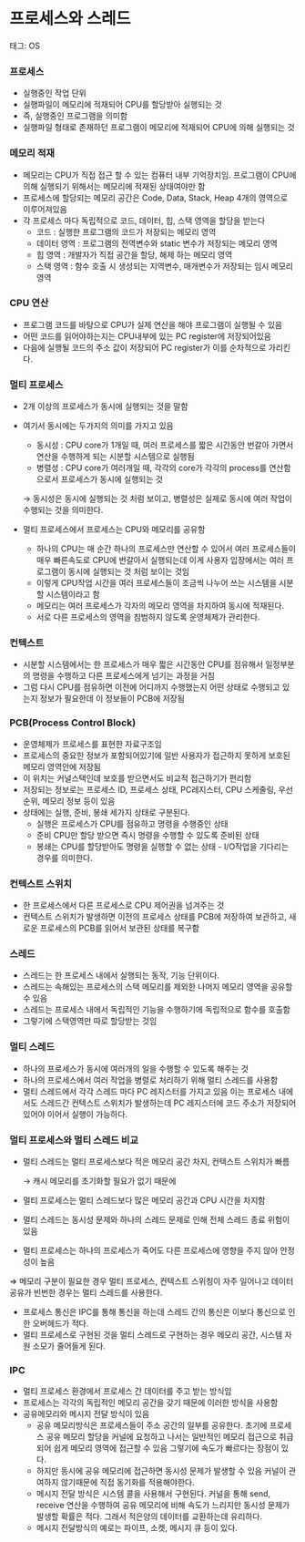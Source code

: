 # 프로세스와 스레드

태그: OS

### 프로세스

- 실행중인 작업 단위
- 실행파일이 메모리에 적재되어 CPU를 할당받아 실행되는 것
- 즉, 실행중인 프로그램을 의미함
- 실행파일 형태로 존재하던 프로그램이 메모리에 적재되어 CPU에 의해 실행되는 것

### 메모리 적재

- 메모리는 CPU가 직접 접근 할 수 있는 컴퓨터 내부 기억장치임. 프로그램이 CPU에 의해 실행되기 위해서는 메모리에 적재된 상태여야만 함
- 프로세스에 할당되는 메모리 공간은 Code, Data, Stack, Heap 4개의 영역으로 이루어져있음
- 각 프로세스 마다 독립적으로 코드, 데이터, 힙, 스택 영역을 할당을 받는다
    - 코드 : 실행한 프로그램의 코드가 저장되는 메모리 영역
    - 데이터 영역 : 프로그램의 전역변수와 static 변수가 저장되는 메모리 영역
    - 힙 영역 : 개발자가 직접 공간을 할당, 해제 하는 메모리 영역
    - 스택 영역 : 함수 호출 시 생성되는 지역변수, 매개변수가 저장되는 임시 메모리 영역

### CPU 연산

- 프로그램 코드를 바탕으로 CPU가 실제 연산을 해야 프로그램이 실행될 수 있음
- 어떤 코드를 읽어야하는지는 CPU내부에 있는 PC register에 저장되어있음
- 다음에 실행될 코드의 주소 값이 저장되어 PC register가 이를 순차적으로 가리킨다.

### 멀티 프로세스

- 2개 이상의 프로세스가 동시에 실행되는 것을 말함
- 여기서 동시에는 두가지의 의미를 가지고 있음
    - 동시성 : CPU core가 1개일 때, 여러 프로세스를 짧은 시간동안 번갈아 가면서 연산을 수행하게 되는 시분할 시스템으로 실행됨
    - 병렬성 : CPU core가 여러개일 때, 각각의 core가 각각의 process를 연산함으로서 프로세스가 동시에 실행되는 것
    
    → 동시성은 동시에 실행되는 것 처럼 보이고, 병렬성은 실제로 동시에 여러 작업이 수행되는 것을 의미한다.
    
- 멀티 프로세스에서 프로세스는 CPU와 메모리를 공유함
    - 하나의 CPU는 매 순간 하나의 프로세스만 연산할 수 있어서 여러 프로세스들이 매우 빠른속도로 CPU에 번갈아서 실행되는데 이게 사용자 입장에서는 여러 프로그램이 동시에 실행되는 것 처럼 보이는 것임
    - 이렇게 CPU작업 시간을 여러 프로세스들이 조금씩 나누어 쓰는 시스템을 시분할 시스템이라고 함
    - 메모리는 여러 프로세스가 각자의 메모리 영역을 차지하여 동시에 적재된다.
    - 서로 다른 프로세스의 영역을 침범하지 않도록 운영체제가 관리한다.

### 컨텍스트

- 시분할 시스템에서는 한 프로세스가 매우 짧은 시간동안 CPU를 점유해서 일정부분의 명령을 수행하고 다른 프로세스에게 넘기는 과정을 거침
- 그럼 다시 CPU를 점유하면 이전에 어디까지 수행했는지 어떤 상태로 수행되고 있는지 정보가 필요한데 이 정보들이 PCB에 저장됨

### PCB(Process Control Block)

- 운영체제가 프로세스를 표현한 자료구조임
- 프로세스의 중요한 정보가 포함되어있기에 일반 사용자가 접근하지 못하게 보호된 메모리 영역안에 저장됨
- 이 위치는 커널스택인데 보호를 받으면서도 비교적 접근하기가 편리함
- 저장되는 정보로는 프로세스 ID, 프로세스 상태, PC레지스터, CPU 스케줄링, 우선순위, 메모리 정보 등이 있음
- 상태에는 실행, 준비, 봉쇄 세가지 상태로 구분된다.
    - 실행은 프로세스가 CPU를 점유하고 명령을 수행중인 상태
    - 준비 CPU만 할당 받으면 즉시 명령을 수행할 수 있도록 준비된 상태
    - 봉쇄는 CPU를 할당받아도 명령을 실행할 수 없는 상태 - I/O작업을 기다리는 경우를 의미한다.

### 컨텍스트 스위치

- 한 프로세스에서 다른 프로세스로 CPU 제어권을 넘겨주는 것
- 컨텍스트 스위치가 발생하면 이전의 프로세스 상태를 PCB에 저장하여 보관하고, 새로운 프로세스의 PCB를 읽어서 보관된 상태를 복구함

### 스레드

- 스레드는 한 프로세스 내에서 실행되는 동작, 기능 단위이다.
- 스레드는 속해있는 프로세스의 스택 메모리를 제외한 나머지 메모리 영역을 공유할 수 있음
- 스레드는 프로세스 내에서 독립적인 기능을 수행하기에 독립적으로 함수를 호출함
- 그렇기에 스택영역만 따로 할당받는 것임

### 멀티 스레드

- 하나의 프로세스가 동시에 여러개의 일을 수행할 수 있도록 해주는 것
- 하나의 프로세스에서 여러 작업을 병렬로 처리하기 위해 멀티 스레드를 사용함
- 멀티 스레드에서 각각 스레드 마다 PC 레지스터를 가지고 있음 이는 프로세스 내에서도 스레드간 컨텍스트 스위치가 발생하는데 PC 레지스터에 코드 주소가 저장되어 있어야 이어서 실행이 가능하다.

### 멀티 프로세스와 멀티 스레드 비교

- 멀티 스레드는 멀티 프로세스보다 적은 메모리 공간 차지, 컨텍스트 스위치가 빠름
    
    → 캐시 메모리를 초기화할 필요가 없기 때문에
    
- 멀티 프로세스는 멀티 스레드보다 많은 메모리 공간과 CPU 시간을 차지함
- 멀티 스레드는 동시성 문제와 하나의 스레드 문제로 인해 전체 스레드 종료 위험이 있음
- 멀티 프로세스는 하나의 프로세스가 죽어도 다른 프로세스에 영향을 주지 않아 안정성이 높음

⇒ 메모리 구분이 필요한 경우 멀티 프로세스, 컨텍스트 스위칭이 자주 일어나고 데이터 공유가 빈번한 경우는 멀티 스레드를 사용한다.

- 프로세스 통신은 IPC를 통해 통신을 하는데 스레드 간의 통신은 이보다 통신으로 인한 오버헤드가 적다.
- 멀티 프로세스로 구현된 것을 멀티 스레드로 구현하는 경우 메모리 공간, 시스템 자원 소모가 줄어들게 된다.

### IPC

- 멀티 프로세스 환경에서 프로세스 간 데이터를 주고 받는 방식임
- 프로세스는 각각의 독립적인 메모리 공간을 갖기 때문에 이러한 방식을 사용함
- 공유메모리와 메시지 전달 방식이 있음
    - 공유 메모리방식은 프로세스들이 주소 공간의 일부를 공유한다. 초기에 프로세스 공유 메모리 할당을 커널에 요청하고 나서는 일반적인 메모리 접근으로 취급되어 쉽게 메모리 영역에 접근할 수 있음 그렇기에 속도가 빠르다는 장점이 있다.
    - 하지만 동시에 공유 메모리에 접근하면 동시성 문제가 발생할 수 있음 커널이 관여하지 않기때문에 직접 동기화를 적용해야한다.
    - 메시지 전달 방식은 시스템 콜을 사용해서 구현된다. 커널을 통해 send, receive 연산을 수행하여 공유 메모리에 비해 속도가 느리지만 동시성 문제가 발생할 확률은 적다. 그래서 적은양의 데이터를 교환하는데 유리하다.
    - 메시지 전달방식의 예로는 파이프, 소켓, 메시지 큐 등이 있다.
